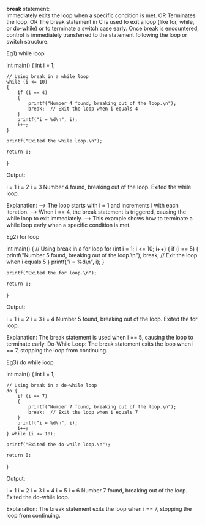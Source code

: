 **break** statement:  
Immediately exits the loop when a specific condition is met.
                    OR
Terminates the loop.
                    OR
The break statement in C is used to exit a loop (like for, while, or do-while) or to terminate a switch case early. Once break is encountered, control is immediately transferred to the statement following the loop or switch structure.


Eg1) while loop

int main() 
{
    int i = 1;

    // Using break in a while loop
    while (i <= 10) 
    {
        if (i == 4) 
        {
            printf("Number 4 found, breaking out of the loop.\n");
            break;  // Exit the loop when i equals 4
        }
        printf("i = %d\n", i);
        i++;
    }

    printf("Exited the while loop.\n");

    return 0;
}

Output:

i = 1
i = 2
i = 3
Number 4 found, breaking out of the loop.
Exited the while loop.

Explanation:
--> The loop starts with i = 1 and increments i with each iteration.
--> When i == 4, the break statement is triggered, causing the while loop to exit immediately.
--> This example shows how to terminate a while loop early when a specific condition is met.


Eg2) for loop

int main() 
{
    // Using break in a for loop
    for (int i = 1; i <= 10; i++) 
    {
        if (i == 5) 
        {
            printf("Number 5 found, breaking out of the loop.\n");
            break;  // Exit the loop when i equals 5
        }
        printf("i = %d\n", i);
    }

    printf("Exited the for loop.\n");

    return 0;
}

Output:

i = 1
i = 2
i = 3
i = 4
Number 5 found, breaking out of the loop.
Exited the for loop.

Explanation:
The break statement is used when i == 5, causing the loop to terminate early.
Do-While Loop: The break statement exits the loop when i == 7, stopping the loop from continuing.


Eg3) do while loop

int main() 
{
    int i = 1;

    // Using break in a do-while loop
    do {
        if (i == 7) 
        {
            printf("Number 7 found, breaking out of the loop.\n");
            break;  // Exit the loop when i equals 7
        }
        printf("i = %d\n", i);
        i++;
    } while (i <= 10);

    printf("Exited the do-while loop.\n");

    return 0;
}

Output:

i = 1
i = 2
i = 3
i = 4
i = 5
i = 6
Number 7 found, breaking out of the loop.
Exited the do-while loop.

Explanation:
The break statement exits the loop when i == 7, stopping the loop from continuing.